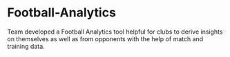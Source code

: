 # Football-Analytics
Team developed a Football Analytics tool helpful for clubs to derive insights on themselves as well as from opponents with the help of match and training data.
